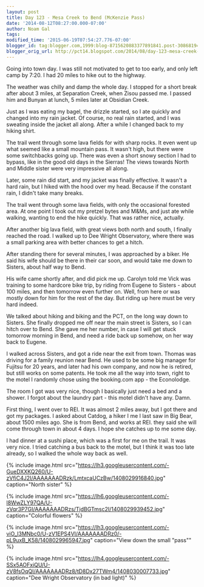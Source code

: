 ```yaml
---
layout: post
title: Day 123 - Mesa Creek to Bend (McKenzie Pass)
date: '2014-08-12T08:27:00.000-07:00'
author: Noam Gal
tags:
modified_time: '2015-06-19T07:54:27.776-07:00'
blogger_id: tag:blogger.com,1999:blog-8715620883377891841.post-3086819439912405848
blogger_orig_url: http://pct14.blogspot.com/2014/08/day-123-mesa-creek-to-bend-mckenzie-pass.html
---
```

Going into town day. I was still not motivated to get to too early, and only left camp by 7:20. I had 20 miles to hike out to the highway.

The weather was chilly and damp the whole day. I stopped for a short break after about 3 miles, at Separation Creek, when Zisou passed me. I passed him and Bunyan at lunch, 5 miles later at Obsidian Creek.

Just as I was eating my bagel, the drizzle started, so I ate quickly and changed into my rain jacket. Of course, no real rain started, and I was sweating inside the jacket all along. After a while I changed back to my hiking shirt.

The trail went through some lava fields for with sharp rocks. It even went up what seemed like a small mountain pass. It wasn't high, but there were some switchbacks going up. There was even a short snowy section I had to bypass, like in the good old days in the Sierras! The views towards North and Middle sister were very impressive all along.

Later, some rain did start, and my jacket was finally effective. It wasn't a hard rain, but I hiked with the hood over my head. Because if the constant rain, I didn't take many breaks.

The trail went through some lava fields, with only the occasional forested area. At one point I took out my pretzel bytes and M&Ms, and just ate while walking, wanting to end the hike quickly. That was rather nice, actually.

After another big lava field, with great views both north and south, I finally reached the road. I walked up to Dee Wright Observatory, where there was a small parking area with better chances to get a hitch.

After standing there for several minutes, I was approached by a biker. He said his wife should be there in their car soon, and would take me down to Sisters, about half way to Bend.

His wife came shortly after, and did pick me up. Carolyn told me Vick was training to some hardcore bike trip, by riding from Eugene to Sisters - about 100 miles, and then tomorrow even further on. Well, from here or was mostly down for him for the rest of the day. But riding up here must be very hard indeed.

We talked about hiking and biking and the PCT, on the long way down to Sisters. She finally dropped me off near the main street is Sisters, so I can hitch over to Bend. She gave me her number, in case I will get stuck tomorrow morning in Bend, and need a ride back up somehow, on her way back to Eugene.

I walked across Sisters, and got a ride near the exit from town. Thomas was driving for a family reunion near Bend. He used to be some big manager for Fujitsu for 20 years, and later had his own company, and now he is retired, but still works on some patents. He took me all the way into town, right to the motel I randomly chose using the booking.com app - the Econolodge.

The room I got was very nice, though I basically just need a bed and a shower. I forgot about the laundry part - this motel didn't have any. Damn.

First thing, I went over to REI. It was almost 2 miles away, but I got there and got my packages. I asked about Catdog, a hiker I me I last saw in Big Bear, about 1500 miles ago. She is from Bend, and works at REI. they said she will come through town in about 4 days. I hope she catches up to me some day.

I had dinner at a sushi place, which was a first for me on the trail. It was very nice. I tried catching a bus back to the motel, but I think it was too late already, so I walked the whole way back as well.

{% include image.html src="https://lh3.googleusercontent.com/-GueDXXKQ260/U-zVfiC4J2I/AAAAAAADRzk/LmtxcaUCzBw/1408029916840.jpg" caption="North sister" %}

{% include image.html src="https://lh6.googleusercontent.com/-l8WwZLY97QA/U-zVqr3P7GI/AAAAAAADRzs/TjdBGTmsc2I/1408029939452.jpg" caption="Colorful flowers" %}

{% include image.html src="https://lh3.googleusercontent.com/-viO_I3MNbc0/U-zV1EPS4VI/AAAAAAADRz0/-pL9uxB_K58/1408029965947.jpg" caption="View down the small &quot;pass&quot;" %}

{% include image.html src="https://lh4.googleusercontent.com/-SSx5AOFxiQU/U-zV8fsOqQI/AAAAAAADRz8/tD8Dx27TWm4/1408030007733.jpg" caption="Dee Wright Observatory (in bad light)" %}
